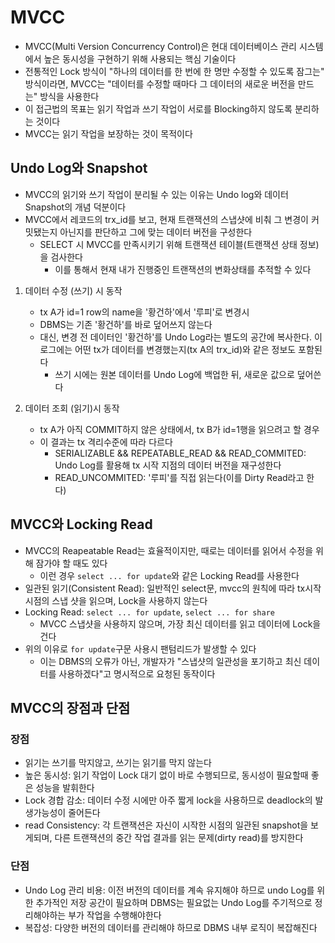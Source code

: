 # MVCC

- MVCC(Multi Version Concurrency Control)은 현대 데이터베이스 관리 시스템에서 높은 동시성을 구현하기 위해 사용되는 핵심 기술이다
- 전통적인 Lock 방식이 "하나의 데이터를 한 번에 한 명만 수정할 수 있도록 잠그는" 방식이라면, MVCC는 "데이터를 수정할 때마다 그 데이터의 새로운 버전을 만드는" 방식을 사용한다
- 이 접근법의 목표는 읽기 작업과 쓰기 작업이 서로를 Blocking하지 않도록 분리하는 것이다
- MVCC는 읽기 작업을 보장하는 것이 목적이다

## Undo Log와 Snapshot

- MVCC의 읽기와 쓰기 작업이 분리될 수 있는 이유는 Undo log와 데이터 Snapshot의 개념 덕분이다
- MVCC에서 레코드의 trx_id를 보고, 현재 트랜잭션의 스냅샷에 비춰 그 변경이 커밋됐는지 아닌지를 판단하고 그에 맞는 데이터 버전을 구성한다
  - SELECT 시 MVCC를 만족시키기 위해 트랜잭션 테이블(트랜잭션 상태 정보)을 검사한다
    - 이를 통해서 현재 내가 진행중인 트랜잭션의 변화상태를 추적할 수 있다

1. 데이터 수정 (쓰기) 시 동작

   - tx A가 id=1 row의 name을 '황건하'에서 '루피'로 변경시
   - DBMS는 기존 '황건하'를 바로 덮어쓰지 않는다
   - 대신, 변경 전 데이터인 '황건하'를 Undo Log라는 별도의 공간에 복사한다. 이 로그에는 어떤 tx가 데이터를 변경했는지(tx A의 trx_id)와 같은 정보도 포함된다
     - 쓰기 시에는 원본 데이터를 Undo Log에 백업한 뒤, 새로운 값으로 덮어쓴다

2. 데이터 조회 (읽기)시 동작

   - tx A가 아직 COMMIT하지 않은 상태에서, tx B가 id=1행을 읽으려고 할 경우
   - 이 결과는 tx 격리수준에 따라 다르다
     - SERIALIZABLE && REPEATABLE_READ && READ_COMMITED: Undo Log를 활용해 tx 시작 지점의 데이터 버전을 재구성한다
     - READ_UNCOMMITED: '루피'를 직접 읽는다(이를 Dirty Read라고 한다)

## MVCC와 Locking Read

- MVCC의 Reapeatable Read는 효율적이지만, 때로는 데이터를 읽어서 수정을 위해 잠가야 할 때도 있다
  - 이런 경우 `select ... for update`와 같은 Locking Read를 사용한다
- 일관된 읽기(Consistent Read): 일반적인 select문, mvcc의 원칙에 따라 tx시작 시점의 스냅 샷을 읽으며, Lock을 사용하지 않는다
- Locking Read: `select ... for update`, `select ... for share`
  - MVCC 스냅샷을 사용하지 않으며, 가장 최신 데이터를 읽고 데이터에 Lock을 건다
- 위의 이유로 `for update`구문 사용시 팬텀리드가 발생할 수 있다
  - 이는 DBMS의 오류가 아닌, 개발자가 "스냅샷의 일관성을  포기하고 최신 데이터를 사용하겠다"고 명시적으로 요청된 동작이다

## MVCC의 장점과 단점

### 장점

- 읽기는 쓰기를 막지않고, 쓰기는 읽기를 막지 않는다
- 높은 동시성: 읽기 작업이 Lock 대기 없이 바로 수행되므로, 동시성이 필요할때 좋은 성능을 발휘한다
- Lock 경합 감소: 데이터 수정 시에만 아주 짧게 lock을 사용하므로 deadlock의 발생가능성이 줄어든다
- read Consistency: 각 트랜잭션은 자신이 시작한 시점의 일관된 snapshot을 보게되며, 다른 트랜잭션의 중간 작업 결과를 읽는 문제(dirty read)를 방지한다

### 단점
- Undo Log 관리 비용: 이전 버전의 데이터를 계속 유지해야 하므로 undo Log를 위한 추가적인 저장 공간이 필요하며 DBMS는 필요없는 Undo Log를 주기적으로 정리해야하는 부가 작업을 수행해야한다
- 복잡성: 다양한 버전의 데이터를 관리해야 하므로 DBMS 내부 로직이 복잡해진다